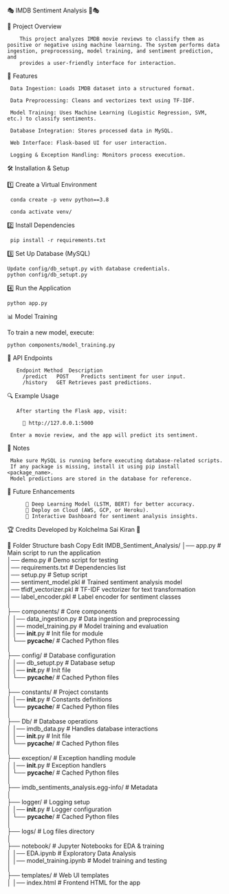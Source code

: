 🎭 IMDB Sentiment Analysis 🎥🎭

📌 Project Overview
        
        This project analyzes IMDB movie reviews to classify them as positive or negative using machine learning. The system performs data ingestion, preprocessing, model training, and sentiment prediction, and 
        provides a user-friendly interface for interaction.

🚀 Features

     Data Ingestion: Loads IMDB dataset into a structured format.
     
     Data Preprocessing: Cleans and vectorizes text using TF-IDF.
     
     Model Training: Uses Machine Learning (Logistic Regression, SVM, etc.) to classify sentiments.
     
     Database Integration: Stores processed data in MySQL.
     
     Web Interface: Flask-based UI for user interaction.
     
     Logging & Exception Handling: Monitors process execution.


🛠 Installation & Setup

1️⃣ Create a Virtual Environment

     conda create -p venv python==3.8

     conda activate venv/

2️⃣ Install Dependencies

     pip install -r requirements.txt

3️⃣ Set Up Database (MySQL)
  
    Update config/db_setupt.py with database credentials.
    python config/db_setupt.py

4️⃣ Run the Application

    python app.py

📊 Model Training

   To train a new model, execute:
       
    python components/model_training.py

📡 API Endpoints

       Endpoint	Method	Description
         /predict	POST	Predicts sentiment for user input.
         /history	GET	Retrieves past predictions.

🔍 Example Usage
     
       After starting the Flask app, visit:
         
         🔗 http://127.0.0.1:5000
     
     Enter a movie review, and the app will predict its sentiment.

📝 Notes

     Make sure MySQL is running before executing database-related scripts.
     If any package is missing, install it using pip install <package_name>.
     Model predictions are stored in the database for reference.

🎯 Future Enhancements

          🔹 Deep Learning Model (LSTM, BERT) for better accuracy.
          🔹 Deploy on Cloud (AWS, GCP, or Heroku).
          🔹 Interactive Dashboard for sentiment analysis insights.

🏆 Credits
Developed by Kolchelma Sai Kiran 🎯



📂 Folder Structure
bash
Copy
Edit
IMDB_Sentiment_Analysis/
│── app.py                  # Main script to run the application  
│── demo.py                 # Demo script for testing  
│── requirements.txt        # Dependencies list  
│── setup.py                # Setup script  
│── sentiment_model.pkl     # Trained sentiment analysis model  
│── tfidf_vectorizer.pkl    # TF-IDF vectorizer for text transformation  
│── label_encoder.pkl       # Label encoder for sentiment classes  
│  
├── components/             # Core components  
│   │── data_ingestion.py   # Data ingestion and preprocessing  
│   │── model_training.py   # Model training and evaluation  
│   │── __init__.py         # Init file for module  
│   └── __pycache__/        # Cached Python files  
│  
├── config/                 # Database configuration  
│   │── db_setupt.py        # Database setup  
│   │── __init__.py         # Init file  
│   └── __pycache__/        # Cached Python files  
│  
├── constants/              # Project constants  
│   │── __init__.py         # Constants definitions  
│   └── __pycache__/        # Cached Python files  
│  
├── Db/                     # Database operations  
│   │── imdb_data.py        # Handles database interactions  
│   │── __init__.py         # Init file  
│   └── __pycache__/        # Cached Python files  
│  
├── exception/              # Exception handling module  
│   │── __init__.py         # Exception handlers  
│   └── __pycache__/        # Cached Python files  
│  
├── imdb_sentiments_analysis.egg-info/  # Metadata  
│  
├── logger/                 # Logging setup  
│   │── __init__.py         # Logger configuration  
│   └── __pycache__/        # Cached Python files  
│  
├── logs/                   # Log files directory  
│  
├── notebook/               # Jupyter Notebooks for EDA & training  
│   │── EDA.ipynb           # Exploratory Data Analysis  
│   │── model_training.ipynb # Model training and testing  
│  
├── templates/              # Web UI templates  
│   │── index.html          # Frontend HTML for the app  






